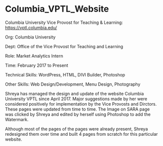 # Columbia_VPTL_Website

Columbia University Vice Provost for Teaching & Learning: https://vptl.columbia.edu/

Org: Columbia University

Dept: Office of the Vice Provost for Teaching and Learning

Role: Market Analytics Intern

Time: February 2017 to Present

Technical Skills: WordPress, HTML, DIVI Builder, Photoshop

Other Skills: Web Design/Development, Menu Design, Photography

Shreya has managed the design and update of the website Columbia University VPTL since April 2017. Major suggestions made by her were considered positively for implementation by the Vice Provosts and Dirctors. These pages were updated from time to time. The Image on SARA page was clicked by Shreya and edited by herself using Photoshop to add the Watermark.

Although most of the pages of the pages were already present, Shreya redesigned them over time and built 4 pages from scratch for this particular website.
